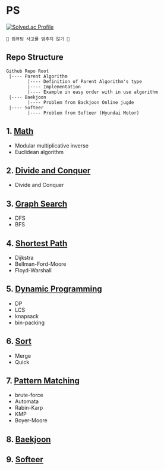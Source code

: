 # PS

[![Solved.ac Profile](http://mazassumnida.wtf/api/v2/generate_badge?boj=one9119)](https://solved.ac/one9119/)

```🧠 컴퓨팅 사고를 멈추지 않기 🦾```

## Repo Structure
```
Github Repo Root
 |---- Parent Algorithm          
        |---- Definition of Parent Algorithm's type
        |---- Implementation
        |---- Example in easy order with in use algorithm
 |---- Baekjoon
        |---- Problem from Backjoon Online jugde
 |---- Softeer
        |---- Problem from Softeer (Hyundai Motor)
```

## 1. [Math](https://github.com/choiish98/PS/tree/main/Math)
- Modular multiplicative inverse
- Euclidean algorithm

## 2. [Divide and Conquer](https://github.com/choiish98/PS/tree/main/Divide%20and%20Conquer)
- Divide and Conquer

## 3. [Graph Search](https://github.com/choiish98/PS/tree/main/Graph%20Search)
- DFS
- BFS

## 4. [Shortest Path](https://github.com/choiish98/PS/tree/main/Shortest-Path)
- Dijkstra
- Bellman-Ford-Moore
- Floyd-Warshall

## 5. [Dynamic Programming](https://github.com/choiish98/PS/tree/main/DP)
- DP
- LCS
- knapsack
- bin-packing

## 6. [Sort](https://github.com/choiish98/PS/tree/main/Sort)
- Merge
- Quick

## 7. [Pattern Matching](https://github.com/choiish98/PS/tree/main/Pattern%20Matching)
- brute-force
- Automata 
- Rabin-Karp 
- KMP
- Boyer-Moore

## 8. [Baekjoon](https://github.com/choiish98/PS/tree/main/Baekjoon)

## 9. [Softeer](https://github.com/choiish98/PS/tree/main/Softeer)